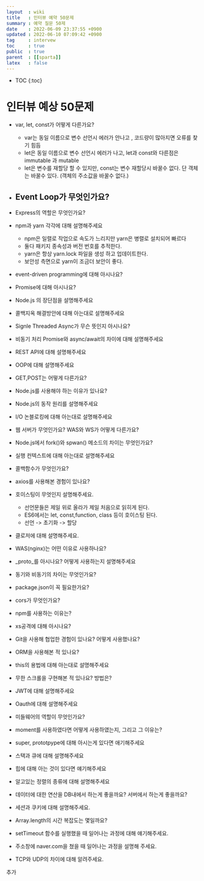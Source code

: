 ```yaml
---
layout  : wiki
title   : 인터뷰 예약 50문제 
summary : 예약 질문 50제  
date    : 2022-06-09 23:37:55 +0900
updated : 2022-06-10 07:09:42 +0900
tag     : intervew  
toc     : true
public  : true
parent  : [[sparta]] 
latex   : false
---
```

* TOC
{:toc}

# 인터뷰 예상 50문제 
* var, let, const가 어떻게 다른가요?
    - var는 동일 이름으로 변수 선언시 에러가 안나고 , 코드량이 많아지면 오류를 찾기 힘듬
    - let은 동일 이름으로 변수 선언시 에러가 나고, let과 const와 다른점은 immutable 과  mutable
    - let은 변수를 재할당 할 수 있지만, const는 변수 재할당시 바꿀수 없다. 단 객체는 바꿀수 있다. (객체의 주소값을 바꿀수 없다.)
* Event Loop가 무엇인가요? 
    -
* Express의 역할은 무엇인가요?
* npm과 yarn 각각에 대해 설명해주세요
    - npm은 일렬로 작업으로 속도가 느리지만 yarn은 병렬로 설치되어 빠르다
    - 둘다 패키지 종속성과 버전 번호를 추적한다.
    - yarn은 항상 yarn.lock 파일을 생성 하고 업데이트한다.
    - 보안성 측면으로 yarn이 조금더 보안이 좋다.
    
* event-driven programming에 대해 아시나요?
* Promise에 대해 아시나요?
* Node.js 의 장단점을 설명해주세요
* 콜백지옥 해결방안에 대해 아는대로 설명해주세요
* Signle Threaded Async가 무슨 뜻인지 아시나요?
* 비동기 처리 Promise와 async/await의 차이에 대해 설명해주세요
* REST API에 대해 설명해주세요
* OOP에 대해 설명해주세요
* GET,POST는 어떻게 다른가요?
* Node.js를 사용해야 하는 이유가 있나요?
* Node.js의 동작 원리를 설명해주세요
* I/O 논블로킹에 대해 아는대로 설명해주세요
* 웹 서버가 무엇인가요? WAS와 WS가 어떻게 다른가요?
* Node.js에서 fork()와 spwan() 메소드의 차이는 무엇인가요?
* 실행 컨텍스트에 대해 아는대로 설명해주세요
* 콜백함수가 무엇인가요?
* axios를 사용해본 경험이 있나요?
* 호이스팅이 무엇인지 설명해주세요.
    - 선언문들은 제일 위로 올라가 제일 처음으로 읽히게 된다.
    - ES6에서는 let, const,function, class 등이 호이스팅 된다.
    - 선언 -> 초기화 -> 할당 

* 클로저에 대해 설명해주세요.
* WAS(nginx)는 어떤 이유로 사용하나요?
* _proto_를 아시나요? 어떻게 사용하는지 설명해주세요
* 동기와 비동기의 차이는 무엇인가요?
* package.json이 꼭 필요한가요?
* cors가 무엇인가요?
* npm를 사용하는 이유는?
* xs공격에 대해 아시나요?
* Git을 사용해 협업한 경험이 있나요? 어떻게 사용했나요?
* ORM을 사용해본 적 있나요?
* this의 용법에 대해 아는대로 설명해주세요
* 무한 스크롤을 구현해본 적 있나요? 방법은?
* JWT에 대해 설명해주세요
* Oauth에 대해 설명해주세요
* 미들웨어의 역할이 무엇인가요?
* moment를 사용하였다면 어떻게 사용하였는지, 그리고 그 이유는?
* super, prototpype에 대해 아시는게 있다면 애기해주세요
* 스택과 큐에 대해 설명해주세요
* 힙에 대해 아는 것이 있다면 얘기해주세요
* 알고있는 정렬의 종류에 대해 설명해주세요
* 데이터에 대한 연산을 DB내에서 하는게 좋을까요? 서버에서 하는게 좋을까요?
* 세션과 쿠키에 대해 설명해주세요.
* Array.length의 시간 복잡도는 몇일까요?
* setTimeout 함수를 실행했을 때 일어나는 과정에 대해 얘기해주세요.
* 주소창에 naver.com을 쳤을 때 일어나는 과정을 설명해 주세요.
* TCP와 UDP의 차이에 대해 알려주세요.


추가
